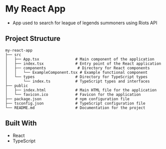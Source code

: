 # My React App

- App used to search for league of legends summoners using Riots API

## Project Structure

```
my-react-app
├── src
│   ├── App.tsx                # Main component of the application
│   ├── index.tsx              # Entry point of the React application
│   ├── components              # Directory for React components
│   │   └── ExampleComponent.tsx # Example functional component
│   └── types                  # Directory for TypeScript types
│       └── index.ts           # TypeScript types and interfaces
├── public
│   ├── index.html             # Main HTML file for the application
│   └── favicon.ico            # Favicon for the application
├── package.json               # npm configuration file
├── tsconfig.json              # TypeScript configuration file
└── README.md                  # Documentation for the project
```

## Built With

- React
- TypeScript
